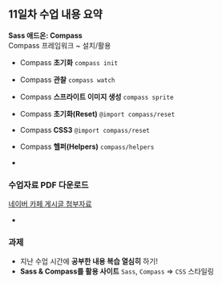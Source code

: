 ## 11일차 수업 내용 요약
__Sass 애드온: Compass__<br>
Compass 프레임워크 ~ 설치/활용

- Compass __초기화__ `compass init`
- Compass __관찰__ `compass watch`
- Compass __스프라이트 이미지 생성__ `compass sprite`
- Compass __초기화(Reset)__ `@import compass/reset`
- Compass __CSS3__ `@import compass/reset`
- Compass __헬퍼(Helpers)__ `compass/helpers`

-

### 수업자료 PDF 다운로드
[네이버 카페 게시글 첨부자료](http://cafe.naver.com/webstandardproject/3994)

-

### 과제
- 지난 수업 시간에 __공부한 내용 복습 열심히__ 하기!
- __Sass & Compass를 활용 사이트__ `Sass`, `Compass` ⇒ `CSS` 스타일링